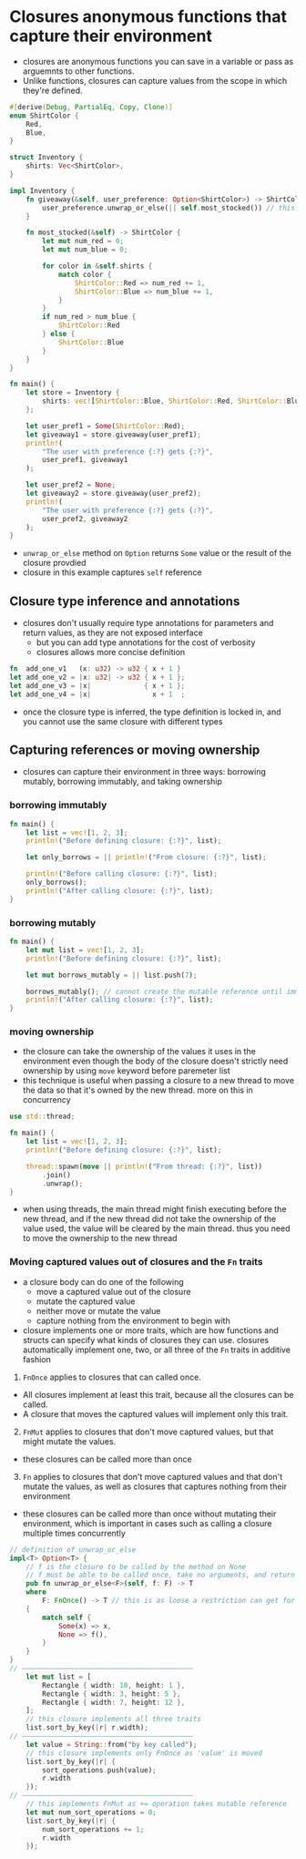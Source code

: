 # Closures anonymous functions that capture their environment
- closures are anonymous functions you can save in a variable or pass as arguemnts to other functions.
- Unlike functions, closures can capture values from the scope in which they're defined.
```rust
#[derive(Debug, PartialEq, Copy, Clone)]
enum ShirtColor {
    Red,
    Blue,
}

struct Inventory {
    shirts: Vec<ShirtColor>,
}

impl Inventory {
    fn giveaway(&self, user_preference: Option<ShirtColor>) -> ShirtColor {
        user_preference.unwrap_or_else(|| self.most_stocked()) // this is a closure with no arguemnts
    }

    fn most_stocked(&self) -> ShirtColor {
        let mut num_red = 0;
        let mut num_blue = 0;

        for color in &self.shirts {
            match color {
                ShirtColor::Red => num_red += 1,
                ShirtColor::Blue => num_blue += 1,
            }
        }
        if num_red > num_blue {
            ShirtColor::Red
        } else {
            ShirtColor::Blue
        }
    }
}

fn main() {
    let store = Inventory {
        shirts: vec![ShirtColor::Blue, ShirtColor::Red, ShirtColor::Blue],
    };

    let user_pref1 = Some(ShirtColor::Red);
    let giveaway1 = store.giveaway(user_pref1);
    println!(
        "The user with preference {:?} gets {:?}",
        user_pref1, giveaway1
    );

    let user_pref2 = None;
    let giveaway2 = store.giveaway(user_pref2);
    println!(
        "The user with preference {:?} gets {:?}",
        user_pref2, giveaway2
    );
}
```
- `unwrap_or_else` method on `Option` returns `Some` value or the result of the closure provdied
- closure in this example captures `self` reference

## Closure type inference and annotations
- closures don't usually require type annotations for parameters and return values, as they are not exposed interface
  - but you can add type annotations for the cost of verbosity
  - closures allows more concise definition
```rust
fn  add_one_v1   (x: u32) -> u32 { x + 1 }
let add_one_v2 = |x: u32| -> u32 { x + 1 };
let add_one_v3 = |x|             { x + 1 };
let add_one_v4 = |x|               x + 1  ;
```
- once the closure type is inferred, the type definition is locked in, and you cannot use the same closure with different types

## Capturing references or moving ownership 
- closures can capture their environment in three ways: borrowing mutably, borrowing immutably, and taking ownership
### borrowing immutably
```rust
fn main() {
    let list = vec![1, 2, 3];
    println!("Before defining closure: {:?}", list);

    let only_borrows = || println!("From closure: {:?}", list);

    println!("Before calling closure: {:?}", list);
    only_borrows();
    println!("After calling closure: {:?}", list);
}
```
### borrowing mutably
```rust
fn main() {
    let mut list = vec![1, 2, 3];
    println!("Before defining closure: {:?}", list);

    let mut borrows_mutably = || list.push(7);

    borrows_mutably(); // cannot create the mutable reference until immutable reference has gone out of scope
    println!("After calling closure: {:?}", list);
}
```
### moving ownership
- the closure can take the ownership of the values it uses in the environment even though the body of the closure doesn't strictly need ownership by using `move` keyword before paremeter list
- this technique is useful when passing a closure to a new thread to move the data so that it's owned by the new thread. more on this in concurrency
```rust
use std::thread;

fn main() {
    let list = vec![1, 2, 3];
    println!("Before defining closure: {:?}", list);

    thread::spawn(move || println!("From thread: {:?}", list))
        .join()
        .unwrap();
}
```
- when using threads, the main thread might finish executing before the new thread, and if the new thread did not take the ownership of the value used, the value will be cleared by the main thread. thus you need to move the ownership to the new thread

### Moving captured values out of closures and the `Fn` traits
- a closure body can do one of the following
  - move a captured value out of the closure
  - mutate the captured value
  - neither move or mutate the value
  - capture nothing from the environment to begin with
- closure implements one or more traits, which are how functions and structs can specify what kinds of closures they can use. closures automatically implement one, two, or all three of the `Fn` traits in additive fashion
1. `FnOnce` applies to closures that can called once.
  - All closures implement at least this trait, because all the closures can be called.
  - A closure that moves the captured values will implement only this trait. 
2. `FnMut` applies to closures that don't move captured values, but that might mutate the values. 
  - these closures can be called more than once
3. `Fn` applies to closures that don't move captured values and that don't mutate the values, as well as closures that captures nothing from their environment
  - these closures can be called more than once without mutating their environment, which is important in cases such as calling a closure multiple times concurrently
```rust
// definition of unwrap_or_else
impl<T> Option<T> {
    // f is the closure to be called by the method on None
    // f must be able to be called once, take no arguments, and return a T
    pub fn unwrap_or_else<F>(self, f: F) -> T
    where
        F: FnOnce() -> T // this is as loose a restriction can get for a closure
    {
        match self {
            Some(x) => x,
            None => f(),
        }
    }
}
// ——————————————————————————————————————————
    let mut list = [
        Rectangle { width: 10, height: 1 },
        Rectangle { width: 3, height: 5 },
        Rectangle { width: 7, height: 12 },
    ];
    // this closure implements all three traits
    list.sort_by_key(|r| r.width);
// ——————————————————————————————————————————
    let value = String::from("by key called");
    // this closure implements only FnOnce as 'value' is moved
    list.sort_by_key(|r| {
        sort_operations.push(value);
        r.width
    });
// ——————————————————————————————————————————
    // this implements FnMut as += operation takes mutable reference
    let mut num_sort_operations = 0;
    list.sort_by_key(|r| {
        num_sort_operations += 1;
        r.width
    });
```

